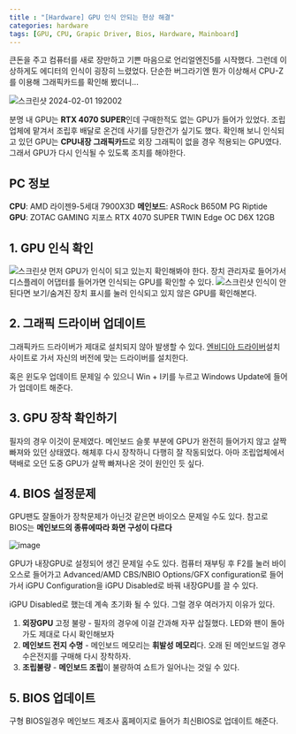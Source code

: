 ```yaml
---
title : "[Hardware] GPU 인식 안되는 현상 해결"
categories: hardware
tags: [GPU, CPU, Grapic Driver, Bios, Hardware, Mainboard]
---
```


큰돈을 주고 컴퓨터를 새로 장만하고 기쁜 마음으로 언리얼엔진5를 시작했다. 그런데 이상하게도 에디터의 인식이 굉장히 느렸었다. 단순한 버그라기엔 뭔가 이상해서 CPU-Z를 이용해 그래픽카드를 확인해 봤더니... 

![스크린샷 2024-02-01 192002](https://github.com/mohitto55/mohitto55.github.io/assets/154340583/8b71498c-988e-45d2-bd83-6a7b3f7d7448)

분명 내 GPU는 **RTX 4070 SUPER**인데 구매한적도 없는 GPU가 들어가 있었다. 조립업체에 맡겨서 조립후 배달로 온건데 사기를 당한건가 싶기도 했다. 확인해 보니 인식되고 있던 GPU는 **CPU내장 그래픽카드**로 외장 그래픽이 없을 경우 적용되는 GPU였다. 그래서 GPU가 다시 인식될 수 있도록 조치를 해야한다.

## PC 정보
**CPU**: AMD 라이젠9-5세대 7900X3D
**메인보드**: ASRock B650M PG Riptide
**GPU**: ZOTAC GAMING 지포스 RTX 4070 SUPER TWIN Edge OC D6X 12GB

## 1. GPU 인식 확인
![스크린샷](https://github.com/mohitto55/mohitto55.github.io/assets/154340583/52c02b95-3fbd-4556-bdc6-761469d426f7)
먼저 GPU가 인식이 되고 있는지 확인해봐야 한다. 
장치 관리자로 들어가서 디스플레이 어댑터를 들어가면 인식되는 GPU를 확인할 수 있다.
![스크린샷](https://github.com/mohitto55/mohitto55.github.io/assets/154340583/f4b93f52-e03c-464c-8470-6b55bfc295dc)
인식이 안된다면 보기/숨겨진 장치 표시를 눌러 인식되고 있지 않은 GPU를 확인해본다.

## 2. 그래픽 드라이버 업데이트
그래픽카드 드라이버가 제대로 설치되지 않아 발생할 수 있다. [엔비디아 드라이버](https://www.nvidia.co.kr/Download/index.aspx?lang=kr)설치 사이트로 가서 자신의 버전에 맞는 드라이버를 설치한다.

혹은 윈도우 업데이트 문제일 수 있으니 Win + I키를 누르고 Windows Update에 들어가 업데이트 해준다.

## 3. GPU 장착 확인하기
필자의 경우 이것이 문제였다. 메인보드 슬롯 부분에 GPU가 완전히 들어가지 않고 살짝 빠져와 있던 상태였다. 해체후 다시 장착하니 다행히 잘 작동되었다. 아마 조립업체에서 택배로 오던 도중 GPU가 살짝 빠져나온 것이 원인인 듯 싶다.

## 4. BIOS 설정문제
GPU팬도 잘돌아가 장착문제가 아닌것 같은면 바이오스 문제일 수도 있다. 참고로 BIOS는 **메인보드의 종류에따라 화면 구성이 다르다**

![image](https://github.com/mohitto55/mohitto55.github.io/assets/154340583/a348bf39-b279-47fe-9826-e2b712f89311)

GPU가 내장GPU로 설정되어 생긴 문제일 수도 있다. 컴퓨터 재부팅 후 F2를 눌러 바이오스로 들어가고 Advanced/AMD CBS/NBIO Options/GFX configuration로 들어가서 iGPU Configuration을 iGPU Disabled로 바꿔 내장GPU를 끌 수 있다.

iGPU Disabled로 했는데 계속 초기화 될 수 있다. 그럴 경우 여러가지 이유가 있다.
1. **외장GPU** 고정 불량 - 필자의 경우에 이걸 간과해 자꾸 삽질했다. LED와 팬이 돌아가도 제대로 다시 확인해보자
2. **메인보드 전지 수명** - 메인보드 메모리는 **휘발성 메모리**다. 오래 된 메인보드일 경우 수은전지를 구매해 다시 장착하자.
3. **조립불량** - **메인보드 조립**이 불량하여 쇼트가 일어나는 것일 수 있다.

## 5. BIOS 업데이트
구형 BIOS일경우 메인보드 제조사 홈페이지로 들어가 최신BIOS로 업데이트 해준다.
